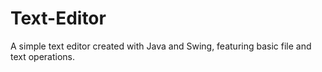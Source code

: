 # Text-Editor
A simple text editor created with Java and Swing, featuring basic file and text operations.
